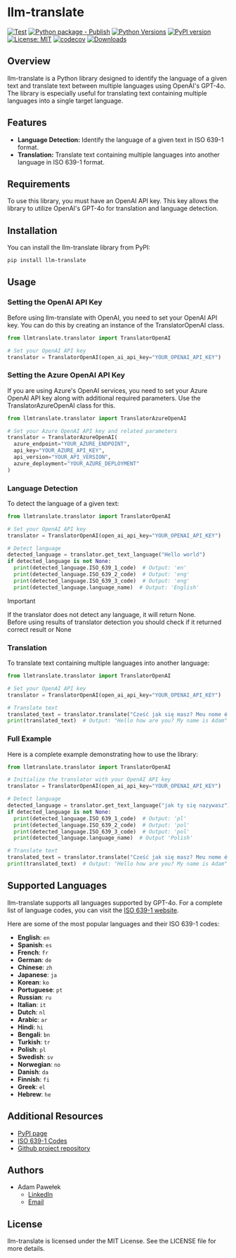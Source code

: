 # llm-translate
[![Test](https://github.com/adam-pawelek/llm-translate/actions/workflows/test.yml/badge.svg)](https://github.com/adam-pawelek/llm-translate/actions/workflows/test.yml)
[![Python package - Publish](https://github.com/adam-pawelek/llm-translate/actions/workflows/publish.yml/badge.svg)](https://github.com/adam-pawelek/llm-translate/actions/workflows/publish.yml)
[![Python Versions](https://img.shields.io/badge/Python-3.10%20|%203.11%20|%203.12-blue)](https://www.python.org/)
[![PyPI version](https://img.shields.io/pypi/v/llm_translate)](https://pypi.org/project/llm_translate/)
[![License: MIT](https://img.shields.io/badge/License-MIT-yellow.svg)](https://opensource.org/licenses/MIT)
[![codecov](https://codecov.io/github/adam-pawelek/llm-translate/graph/badge.svg?token=WCQOJC032S)](https://codecov.io/github/adam-pawelek/llm-translate)
[![Downloads](https://static.pepy.tech/badge/llm-translate)](https://pepy.tech/project/llm-translate)
## Overview

llm-translate is a Python library designed to identify the language of a given text and translate text between multiple languages using OpenAI's GPT-4o. The library is especially useful for translating text containing multiple languages into a single target language.

## Features

- **Language Detection:** Identify the language of a given text in ISO 639-1 format.
- **Translation:** Translate text containing multiple languages into another language in ISO 639-1 format.

## Requirements

To use this library, you must have an OpenAI API key. This key allows the library to utilize OpenAI's GPT-4o for translation and language detection.



## Installation

You can install the llm-translate library from PyPI:

```bash
pip install llm-translate
```

## Usage

### Setting the OpenAI API Key

Before using llm-translate with OpenAI, you need to set your OpenAI API key. You can do this by creating an instance of the TranslatorOpenAI class.

```python
from llmtranslate.translator import TranslatorOpenAI

# Set your OpenAI API key
translator = TranslatorOpenAI(open_ai_api_key="YOUR_OPENAI_API_KEY")

```

### Setting the Azure OpenAI API Key

If you are using Azure's OpenAI services, you need to set your Azure OpenAI API key along with additional required parameters. Use the TranslatorAzureOpenAI class for this.

```python
from llmtranslate.translator import TranslatorAzureOpenAI

# Set your Azure OpenAI API key and related parameters
translator = TranslatorAzureOpenAI(
  azure_endpoint="YOUR_AZURE_ENDPOINT",
  api_key="YOUR_AZURE_API_KEY",
  api_version="YOUR_API_VERSION",
  azure_deployment="YOUR_AZURE_DEPLOYMENT"
)

```


### Language Detection

To detect the language of a given text:

```python
from llmtranslate.translator import TranslatorOpenAI

# Set your OpenAI API key
translator = TranslatorOpenAI(open_ai_api_key="YOUR_OPENAI_API_KEY")

# Detect language
detected_language = translator.get_text_language("Hello world")
if detected_language is not None:
  print(detected_language.ISO_639_1_code)  # Output: 'en'
  print(detected_language.ISO_639_2_code)  # Output: 'eng'
  print(detected_language.ISO_639_3_code)  # Output: 'eng'
  print(detected_language.language_name)  # Output: 'English'

```

> [!IMPORTANT]
> If the translator does not detect any language, it will return None.<br>
> Before using results of translator detection you should check if it returned correct result or None

### Translation

To translate text containing multiple languages into another language:

```python
from llmtranslate.translator import TranslatorOpenAI

# Set your OpenAI API key
translator = TranslatorOpenAI(open_ai_api_key="YOUR_OPENAI_API_KEY")

# Translate text
translated_text = translator.translate("Cześć jak się masz? Meu nome é Adam", "en")
print(translated_text)  # Output: "Hello how are you? My name is Adam"
```


### Full Example

Here is a complete example demonstrating how to use the library:

```python
from llmtranslate.translator import TranslatorOpenAI

# Initialize the translator with your OpenAI API key
translator = TranslatorOpenAI(open_ai_api_key="YOUR_OPENAI_API_KEY")

# Detect language
detected_language = translator.get_text_language("jak ty się nazywasz")
if detected_language is not None:
  print(detected_language.ISO_639_1_code)  # Output: 'pl'
  print(detected_language.ISO_639_2_code)  # Output: 'pol'
  print(detected_language.ISO_639_3_code)  # Output: 'pol'
  print(detected_language.language_name)  # Output 'Polish'

# Translate text
translated_text = translator.translate("Cześć jak się masz? Meu nome é Adam", "en")
print(translated_text)  # Output: "Hello how are you? My name is Adam"

```

## Supported Languages

llm-translate supports all languages supported by GPT-4o. For a complete list of language codes, you can visit the [ISO 639-1 website](https://localizely.com/iso-639-1-list/).

Here are some of the most popular languages and their ISO 639-1 codes:

- **English**: `en`
- **Spanish**: `es`
- **French**: `fr`
- **German**: `de`
- **Chinese**: `zh`
- **Japanese**: `ja`
- **Korean**: `ko`
- **Portuguese**: `pt`
- **Russian**: `ru`
- **Italian**: `it`
- **Dutch**: `nl`
- **Arabic**: `ar`
- **Hindi**: `hi`
- **Bengali**: `bn`
- **Turkish**: `tr`
- **Polish**: `pl`
- **Swedish**: `sv`
- **Norwegian**: `no`
- **Danish**: `da`
- **Finnish**: `fi`
- **Greek**: `el`
- **Hebrew**: `he`

## Additional Resources

- [PyPI page](https://pypi.org/project/llm_translate/)
- [ISO 639-1 Codes](https://localizely.com/iso-639-1-list/)
- [Github project repository](https://github.com/adam-pawelek/llm-translate)

## Authors
- Adam Pawełek  
  - [LinkedIn](https://www.linkedin.com/in/adam-roman-pawelek/)  
  - [Email](mailto:adam.pwk@outlook.com)
  


## License

llm-translate is licensed under the MIT License. See the LICENSE file for more details.


